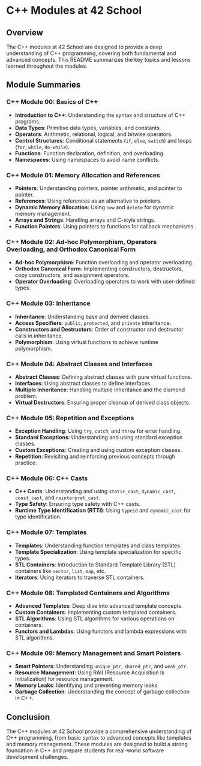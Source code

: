 # C++ Modules at 42 School

## Overview

The C++ modules at 42 School are designed to provide a deep understanding of C++ programming, covering both fundamental and advanced concepts. This README summarizes the key topics and lessons learned throughout the modules.

## Module Summaries

### C++ Module 00: Basics of C++

- **Introduction to C++**: Understanding the syntax and structure of C++ programs.
- **Data Types**: Primitive data types, variables, and constants.
- **Operators**: Arithmetic, relational, logical, and bitwise operators.
- **Control Structures**: Conditional statements (`if`, `else`, `switch`) and loops (`for`, `while`, `do-while`).
- **Functions**: Function declaration, definition, and overloading.
- **Namespaces**: Using namespaces to avoid name conflicts.

### C++ Module 01: Memory Allocation and References

- **Pointers**: Understanding pointers, pointer arithmetic, and pointer to pointer.
- **References**: Using references as an alternative to pointers.
- **Dynamic Memory Allocation**: Using `new` and `delete` for dynamic memory management.
- **Arrays and Strings**: Handling arrays and C-style strings.
- **Function Pointers**: Using pointers to functions for callback mechanisms.

### C++ Module 02: Ad-hoc Polymorphism, Operators Overloading, and Orthodox Canonical Form

- **Ad-hoc Polymorphism**: Function overloading and operator overloading.
- **Orthodox Canonical Form**: Implementing constructors, destructors, copy constructors, and assignment operators.
- **Operator Overloading**: Overloading operators to work with user-defined types.

### C++ Module 03: Inheritance

- **Inheritance**: Understanding base and derived classes.
- **Access Specifiers**: `public`, `protected`, and `private` inheritance.
- **Constructors and Destructors**: Order of constructor and destructor calls in inheritance.
- **Polymorphism**: Using virtual functions to achieve runtime polymorphism.

### C++ Module 04: Abstract Classes and Interfaces

- **Abstract Classes**: Defining abstract classes with pure virtual functions.
- **Interfaces**: Using abstract classes to define interfaces.
- **Multiple Inheritance**: Handling multiple inheritance and the diamond problem.
- **Virtual Destructors**: Ensuring proper cleanup of derived class objects.

### C++ Module 05: Repetition and Exceptions

- **Exception Handling**: Using `try`, `catch`, and `throw` for error handling.
- **Standard Exceptions**: Understanding and using standard exception classes.
- **Custom Exceptions**: Creating and using custom exception classes.
- **Repetition**: Revisiting and reinforcing previous concepts through practice.

### C++ Module 06: C++ Casts

- **C++ Casts**: Understanding and using `static_cast`, `dynamic_cast`, `const_cast`, and `reinterpret_cast`.
- **Type Safety**: Ensuring type safety with C++ casts.
- **Runtime Type Identification (RTTI)**: Using `typeid` and `dynamic_cast` for type identification.

### C++ Module 07: Templates

- **Templates**: Understanding function templates and class templates.
- **Template Specialization**: Using template specialization for specific types.
- **STL Containers**: Introduction to Standard Template Library (STL) containers like `vector`, `list`, `map`, etc.
- **Iterators**: Using iterators to traverse STL containers.

### C++ Module 08: Templated Containers and Algorithms

- **Advanced Templates**: Deep dive into advanced template concepts.
- **Custom Containers**: Implementing custom templated containers.
- **STL Algorithms**: Using STL algorithms for various operations on containers.
- **Functors and Lambdas**: Using functors and lambda expressions with STL algorithms.

### C++ Module 09: Memory Management and Smart Pointers

- **Smart Pointers**: Understanding `unique_ptr`, `shared_ptr`, and `weak_ptr`.
- **Resource Management**: Using RAII (Resource Acquisition Is Initialization) for resource management.
- **Memory Leaks**: Identifying and preventing memory leaks.
- **Garbage Collection**: Understanding the concept of garbage collection in C++.

## Conclusion

The C++ modules at 42 School provide a comprehensive understanding of C++ programming, from basic syntax to advanced concepts like templates and memory management. These modules are designed to build a strong foundation in C++ and prepare students for real-world software development challenges.
